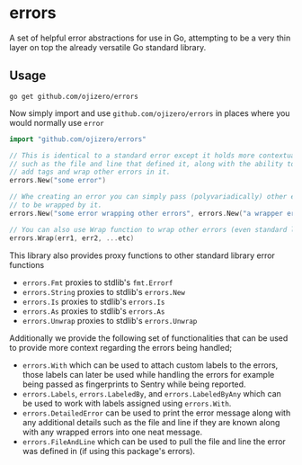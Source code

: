 # errors

A set of helpful error abstractions for use in Go, attempting to be a very thin layer on top the
already versatile Go standard library.

## Usage

    go get github.com/ojizero/errors

Now simply import and use `github.com/ojizero/errors` in places where you would normally use `error`

```go
import "github.com/ojizero/errors"

// This is identical to a standard error except it holds more contextual info
// such as the file and line that defined it, along with the ability to
// add tags and wrap other errors in it.
errors.New("some error")

// Whe creating an error you can simply pass (polyvariadically) other errors
// to be wrapped by it.
errors.New("some error wrapping other errors", errors.New("a wrapper error"))

// You can also use Wrap function to wrap other errors (even standard library ones)
errors.Wrap(err1, err2, ...etc)
```

This library also provides proxy functions to other standard library error functions

- `errors.Fmt` proxies to stdlib's `fmt.Errorf`
- `errors.String` proxies to stdlib's `errors.New`
- `errors.Is` proxies to stdlib's `errors.Is`
- `errors.As` proxies to stdlib's `errors.As`
- `errors.Unwrap` proxies to stdlib's `errors.Unwrap`

Additionally we provide the following set of functionalities that can be used to provide more context
regarding the errors being handled;

- `errors.With` which can be used to attach custom labels to the errors, those labels can later be used while handling the
  errors for example being passed as fingerprints to Sentry while being reported.
- `errors.Labels`, `errors.LabeledBy`, and `errors.LabeledByAny` which can be used to work with labels assigned using
  `errors.With`.
- `errors.DetailedError` can be used to print the error message along with any additional details such as the
  file and line if they are known along with any wrapped errors into one neat message.
- `errors.FileAndLine` which can be used to pull the file and line the error was defined in (if using this package's errors).
